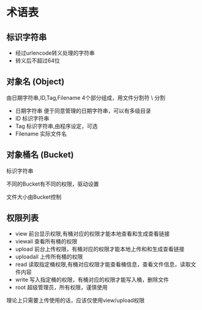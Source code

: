 # 术语表

## 标识字符串

* 经过urlencode转义处理的字符串
* 转义后不超过64位

## 对象名 \(Object\)

由日期字符串,ID,Tag,Filename 4个部分组成，用文件分割符 \ 分割
* 日期字符串 便于同意管理的日期字符串，可以有多级目录
* ID 标识字符串 
* Tag 标识字符串,由程序设定，可选
* Filename 实际文件名

## 对象桶名 \(Bucket\)

标识字符串

不同的Bucket有不同的权限，驱动设置

文件大小由Bucket控制

## 权限列表
* view 前台显示权限,有桶对应的权限才能本地查看和生成查看链接
* viewall 查看所有桶的权限
* upload 前台上传权限，有桶对应的权限才能本地上传和和生成查看链接
* uploadall 上传所有桶的权限
* read 读取指定桶权限,有桶对应权限才能查看桶信息，查看文件信息，读取文件内容
* write 写入指定桶的权限，有桶对应的权限才能写入桶，删除文件
* root 超级管理员，所有权限，谨慎使用

理论上只需要上传使用的话，应该仅使用view/upload权限